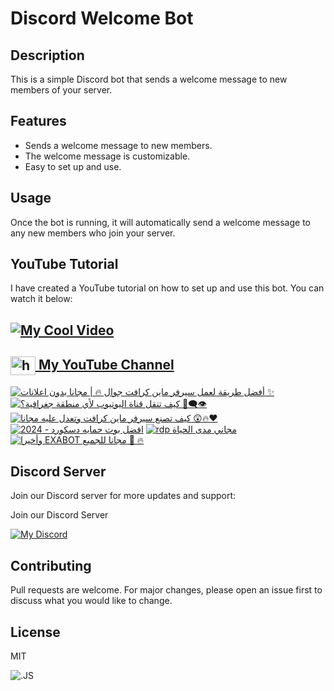 # Discord Welcome Bot

## Description
This is a simple Discord bot that sends a welcome message to new members of your server.

## Features
- Sends a welcome message to new members.
- The welcome message is customizable.
- Easy to set up and use.

## Usage
Once the bot is running, it will automatically send a welcome message to any new members who join your server.

## YouTube Tutorial

I have created a YouTube tutorial on how to set up and use this bot. You can watch it below:

## [![My Cool Video](http://img.youtube.com/vi/xPg_J4-zQrY/0.jpg)](http://www.youtube.com/watch?v=xPg_J4-zQrY "My Cool Video")

<h2>
  <a href="https://www.youtube.com/c/exatube" target="_blank">
    <img align="center" src="https://raw.githubusercontent.com/rahuldkjain/github-profile-readme-generator/master/src/images/icons/Social/youtube.svg" alt="https://youtube.com/exatube" height="30" width="40" />
  My YouTube Channel</a>
</h2>

<!-- BEGIN YOUTUBE-CARDS -->
[![أفضل طريقة لعمل سيرفر ماين كرافت جوال 🔥 | مجانا بدون اعلانات ✨](https://ytcards.demolab.com/?id=pS2Gb5OZ9zo&title=%D8%A3%D9%81%D8%B6%D9%84+%D8%B7%D8%B1%D9%8A%D9%82%D8%A9+%D9%84%D8%B9%D9%85%D9%84+%D8%B3%D9%8A%D8%B1%D9%81%D8%B1+%D9%85%D8%A7%D9%8A%D9%86+%D9%83%D8%B1%D8%A7%D9%81%D8%AA+%D8%AC%D9%88%D8%A7%D9%84+%F0%9F%94%A5+%7C+%D9%85%D8%AC%D8%A7%D9%86%D8%A7+%D8%A8%D8%AF%D9%88%D9%86+%D8%A7%D8%B9%D9%84%D8%A7%D9%86%D8%A7%D8%AA+%E2%9C%A8&lang=en&timestamp=1708107881&background_color=%230d1117&title_color=%23ffffff&stats_color=%23dedede&max_title_lines=1&width=250&border_radius=5 "أفضل طريقة لعمل سيرفر ماين كرافت جوال 🔥 | مجانا بدون اعلانات ✨")](https://www.youtube.com/watch?v=pS2Gb5OZ9zo)
[![كيف تنقل قناة اليوتيوب لأي منطقة جغرافية؟ 🤔👁️‍🗨️](https://ytcards.demolab.com/?id=2iUgFqeN1Zg&title=%D9%83%D9%8A%D9%81+%D8%AA%D9%86%D9%82%D9%84+%D9%82%D9%86%D8%A7%D8%A9+%D8%A7%D9%84%D9%8A%D9%88%D8%AA%D9%8A%D9%88%D8%A8+%D9%84%D8%A3%D9%8A+%D9%85%D9%86%D8%B7%D9%82%D8%A9+%D8%AC%D8%BA%D8%B1%D8%A7%D9%81%D9%8A%D8%A9%D8%9F+%F0%9F%A4%94%F0%9F%91%81%EF%B8%8F%E2%80%8D%F0%9F%97%A8%EF%B8%8F&lang=en&timestamp=1707047228&background_color=%230d1117&title_color=%23ffffff&stats_color=%23dedede&max_title_lines=1&width=250&border_radius=5 "كيف تنقل قناة اليوتيوب لأي منطقة جغرافية؟ 🤔👁️‍🗨️")](https://www.youtube.com/watch?v=2iUgFqeN1Zg)
[![كيف تصنع سيرفر ماين كرافت وتعدل عليه مجانا 😲🔥❤](https://ytcards.demolab.com/?id=2YHgTW24dW4&title=%D9%83%D9%8A%D9%81+%D8%AA%D8%B5%D9%86%D8%B9+%D8%B3%D9%8A%D8%B1%D9%81%D8%B1+%D9%85%D8%A7%D9%8A%D9%86+%D9%83%D8%B1%D8%A7%D9%81%D8%AA+%D9%88%D8%AA%D8%B9%D8%AF%D9%84+%D8%B9%D9%84%D9%8A%D9%87+%D9%85%D8%AC%D8%A7%D9%86%D8%A7+%F0%9F%98%B2%F0%9F%94%A5%E2%9D%A4&lang=en&timestamp=1706810411&background_color=%230d1117&title_color=%23ffffff&stats_color=%23dedede&max_title_lines=1&width=250&border_radius=5 "كيف تصنع سيرفر ماين كرافت وتعدل عليه مجانا 😲🔥❤")](https://www.youtube.com/watch?v=2YHgTW24dW4)
[![افضل بوت حمايه دسكورد - 2024](https://ytcards.demolab.com/?id=72QhZFwchj0&title=%D8%A7%D9%81%D8%B6%D9%84+%D8%A8%D9%88%D8%AA+%D8%AD%D9%85%D8%A7%D9%8A%D9%87+%D8%AF%D8%B3%D9%83%D9%88%D8%B1%D8%AF+-+2024&lang=en&timestamp=1706479209&background_color=%230d1117&title_color=%23ffffff&stats_color=%23dedede&max_title_lines=1&width=250&border_radius=5 "افضل بوت حمايه دسكورد - 2024")](https://www.youtube.com/watch?v=72QhZFwchj0)
[![rdp مجاني مدى الحياة](https://ytcards.demolab.com/?id=sJjl9dIc678&title=rdp+%D9%85%D8%AC%D8%A7%D9%86%D9%8A+%D9%85%D8%AF%D9%89+%D8%A7%D9%84%D8%AD%D9%8A%D8%A7%D8%A9&lang=en&timestamp=1705174771&background_color=%230d1117&title_color=%23ffffff&stats_color=%23dedede&max_title_lines=1&width=250&border_radius=5 "rdp مجاني مدى الحياة")](https://www.youtube.com/watch?v=sJjl9dIc678)
[![وأخيرا EXABOT مجانا للجميع 🥳 🔥](https://ytcards.demolab.com/?id=qjRNXbLzmfg&title=%D9%88%D8%A3%D8%AE%D9%8A%D8%B1%D8%A7+EXABOT+%D9%85%D8%AC%D8%A7%D9%86%D8%A7+%D9%84%D9%84%D8%AC%D9%85%D9%8A%D8%B9+%F0%9F%A5%B3+%F0%9F%94%A5&lang=en&timestamp=1704841514&background_color=%230d1117&title_color=%23ffffff&stats_color=%23dedede&max_title_lines=1&width=250&border_radius=5 "وأخيرا EXABOT مجانا للجميع 🥳 🔥")](https://www.youtube.com/watch?v=qjRNXbLzmfg)
<!-- END YOUTUBE-CARDS -->

## Discord Server
Join our Discord server for more updates and support:

Join our Discord Server

[![My Discord](https://discord-readme-badge-mu.vercel.app/api?id=635933198035058700)](https://discord.gg/ejYNZwDVHH)

## Contributing
Pull requests are welcome. For major changes, please open an issue first to discuss what you would like to change.

## License
MIT


![.JS](https://media.licdn.com/dms/image/D4D22AQH56aIWLXAcsA/feedshare-shrink_800/0/1693577829454?e=1700092800&v=beta&t=wm8kFfVgJ-LLNHk_9PlelE6TmwTZ68-bCj_v057AoOc)

